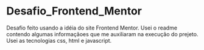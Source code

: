 # Desafio_Frontend_Mentor
 Desafio feito usando a idéia do site Frontend Mentor. Usei o readme contendo algumas informaçãoes que me auxiliaram na execução do prejeto. Usei as tecnologias css, html e javascript.
